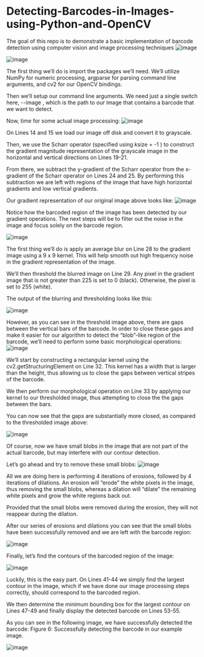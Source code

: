 # Detecting-Barcodes-in-Images-using-Python-and-OpenCV
The goal of this repo is to demonstrate a basic implementation of barcode detection using computer vision and image processing techniques
![image](https://github.com/user-attachments/assets/15462009-6512-4057-89a2-62d5364088f9)


![image](https://github.com/user-attachments/assets/6c37e9b1-9c58-4851-86d2-20b55861df0b)


The first thing we’ll do is import the packages we’ll need. We’ll utilize NumPy for numeric processing, argparse
for parsing command line arguments, and cv2
for our OpenCV bindings.

Then we’ll setup our command line arguments. We need just a single switch here, --image
, which is the path to our image that contains a barcode that we want to detect.

Now, time for some actual image processing:
![image](https://github.com/user-attachments/assets/715c734a-b1c7-4279-bb98-4e370d8bf738)


On Lines 14 and 15 we load our image
off disk and convert it to grayscale.

Then, we use the Scharr operator (specified using ksize = -1
) to construct the gradient magnitude representation of the grayscale image in the horizontal and vertical directions on Lines 19-21.

From there, we subtract the y-gradient of the Scharr operator from the x-gradient of the Scharr operator on Lines 24 and 25. By performing this subtraction we are left with regions of the image that have high horizontal gradients and low vertical gradients.

Our gradient
representation of our original image above looks like:
![image](https://github.com/user-attachments/assets/791ec495-f9a7-448d-b0e3-8130641c95e1)


Notice how the barcoded region of the image has been detected by our gradient operations. The next steps will be to filter out the noise in the image and focus solely on the barcode region.

![image](https://github.com/user-attachments/assets/5d8e5e3d-4df7-4285-abf4-3f1d238d4769)


The first thing we’ll do is apply an average blur on Line 28 to the gradient image using a 9 x 9 kernel. This will help smooth out high frequency noise in the gradient representation of the image.

We’ll then threshold the blurred image on Line 29. Any pixel in the gradient image that is not greater than 225 is set to 0 (black). Otherwise, the pixel is set to 255 (white).

The output of the blurring and thresholding looks like this:

![image](https://github.com/user-attachments/assets/99447d76-8629-4cd4-ac3a-463ced701f72)

However, as you can see in the threshold image above, there are gaps between the vertical bars of the barcode. In order to close these gaps and make it easier for our algorithm to detect the “blob”-like region of the barcode, we’ll need to perform some basic morphological operations:
![image](https://github.com/user-attachments/assets/a47bf2c0-50bf-471d-99ec-7ff25f8e21c0)


We’ll start by constructing a rectangular kernel using the cv2.getStructuringElement
on Line 32. This kernel has a width that is larger than the height, thus allowing us to close the gaps between vertical stripes of the barcode.

We then perform our morphological operation on Line 33 by applying our kernel to our thresholded image, thus attempting to close the the gaps between the bars.

You can now see that the gaps are substantially more closed, as compared to the thresholded image above:

![image](https://github.com/user-attachments/assets/9a076b85-2cc7-4fe9-83ac-6eb9e83922d3)

Of course, now we have small blobs in the image that are not part of the actual barcode, but may interfere with our contour detection.

Let’s go ahead and try to remove these small blobs:
![image](https://github.com/user-attachments/assets/05f40cf1-966a-4927-9131-9703eb6d320b)


All we are doing here is performing 4 iterations of erosions, followed by 4 iterations of dilations. An erosion will “erode” the white pixels in the image, thus removing the small blobs, whereas a dilation will “dilate” the remaining white pixels and grow the white regions back out.

Provided that the small blobs were removed during the erosion, they will not reappear during the dilation.

After our series of erosions and dilations you can see that the small blobs have been successfully removed and we are left with the barcode region:

![image](https://github.com/user-attachments/assets/2195a303-1fd1-45c6-b77c-9c202ae904bb)

Finally, let’s find the contours of the barcoded region of the image:

![image](https://github.com/user-attachments/assets/4e02fbe5-95cd-44d8-8fc1-9efa88cf7585)


Luckily, this is the easy part. On Lines 41-44 we simply find the largest contour in the image, which if we have done our image processing steps correctly, should correspond to the barcoded region.

We then determine the minimum bounding box for the largest contour on Lines 47-49 and finally display the detected barcode on Lines 53-55.

As you can see in the following image, we have successfully detected the barcode:
Figure 6: Successfully detecting the barcode in our example image.

![image](https://github.com/user-attachments/assets/7f1dc7e3-e3de-4d1f-a6b9-c66b3a795a89)




